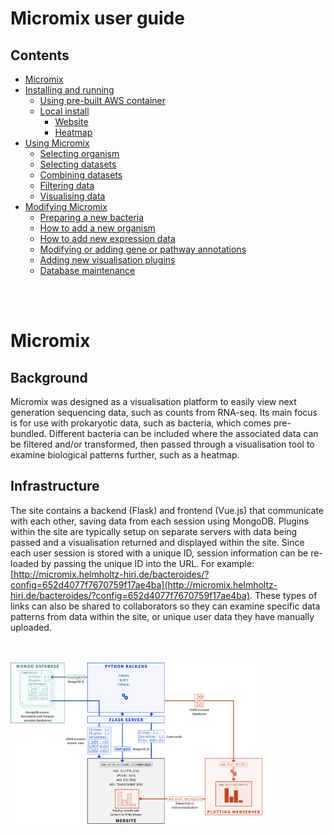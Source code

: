 # Micromix user guide

## Contents
- [Micromix](README.md#micromix-user-guide)
- [Installing and running](installing_running.md#micromix-user-guide)
    - [Using pre-built AWS container](installing_running.md#1-using-pre-built-aws-container)
    - [Local install](installing_running.md#2-running-locally-or-on-a-server)
        - [Website](installing_running.md#website)
        - [Heatmap](installing_running.md#heatmap)
- [Using Micromix](using_micromix.md#micromix-user-guide)
    - [Selecting organism](using_micromix.md#selecting-organism)
    - [Selecting datasets](using_micromix.md#selecting-datasets)
    - [Combining datasets](using_micromix.md#combining-datasets)
    - [Filtering data](using_micromix.md#filtering-data)
    - [Visualising data](using_micromix.md#visualising-data)  
- [Modifying Micromix](modifying_micromix.md#micromix-user-guide)
    - [Preparing a new bacteria](modifying_micromix.md#preparing-a-new-bacteria)
    - [How to add a new organism](modifying_micromix.md#how-to-add-a-new-organism)
    - [How to add new expression data](modifying_micromix.md#how-to-add-new-expression-data)
    - [Modifying or adding gene or pathway annotations](modifying_micromix.md#modifying-or-adding-gene-or-pathway-annotations)
    - [Adding new visualisation plugins](modifying_micromix.md#adding-new-visualisation-plugins)
    - [Database maintenance](modifying_micromix.md#database-maintenance)


<br><br>


# Micromix

## Background
Micromix was designed as a visualisation platform to easily view next generation sequencing data, such as counts from RNA-seq. Its main focus is for use with prokaryotic data, such as bacteria, which comes pre-bundled. Different bacteria can be included where the associated data can be filtered and/or transformed, then passed through a visualisation tool to examine biological patterns further, such as a heatmap.


## Infrastructure
The site contains a backend (Flask) and frontend (Vue.js) that communicate with each other, saving data from each session using MongoDB. Plugins within the site are typically setup on separate servers with data being passed and a visualisation returned and displayed within the site.
Since each user session is stored with a unique ID, session information can be re-loaded by passing the unique ID into the URL. For example: [http://micromix.helmholtz-hiri.de/bacteroides/?config=652d4077f7670759f17ae4ba](http://micromix.helmholtz-hiri.de/bacteroides/?config=652d4077f7670759f17ae4ba). These types of links can also be shared to collaborators so they can examine specific data patterns from data within the site, or unique user data they have manually uploaded.

<br>
<br>

<img width="80%" src="images/micromix_inf.png" />


